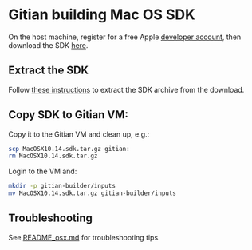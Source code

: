 Gitian building Mac OS SDK
==========================

On the host machine, register for a free Apple [developer account](https://developer.apple.com/register/), then download the SDK [here](https://download.developer.apple.com/Developer_Tools/Xcode_10.2.1/Xcode_10.2.1.xip).

Extract the SDK
---------------

Follow [these instructions](../../contrib/macdeploy/README.md#SDK-Extraction) to extract the SDK archive from the download.

Copy SDK to Gitian VM:
----------------------
Copy it to the Gitian VM and clean up, e.g.:

```bash
scp MacOSX10.14.sdk.tar.gz gitian:
rm MacOSX10.14.sdk.tar.gz
```

Login to the VM and:

```bash
mkdir -p gitian-builder/inputs
mv MacOSX10.14.sdk.tar.gz gitian-builder/inputs
```

Troubleshooting
---------------
See [README_osx.md](https://github.com/Bitcoin-ABC/bitcoin-abc/blob/master/doc/README_osx.md) for troubleshooting tips.
